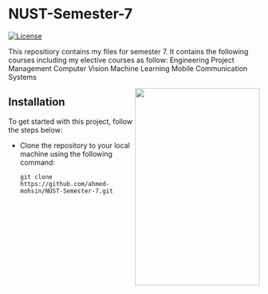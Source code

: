 # NUST-Semester-7
[![License](https://img.shields.io/badge/License-MIT-blue.svg)](https://opensource.org/licenses/MIT)

This repositiory contains my files for semester 7. It contains the following courses including my elective courses as follow:
Engineering Project Management
Computer Vision
Machine Learning
Mobile Communication Systems

[<img align="right" width="250" height="395" src="[https://media.springernature.com/full/springer-static/cover-hires/book/978-3-031-41734-4?as=webp](https://seeklogo.com/images/N/nust-logo-6FF1FFB78B-seeklogo.com.png)"/>]([https://link.springer.com/book/10.1007/978-3-031-41676-7](https://nust.edu.pk/))

## Installation
To get started with this project, follow the steps below:

- Clone the repository to your local machine using the following command:

    ```fish
    git clone https://github.com/ahmed-mohsin/NUST-Semester-7.git
    ```


